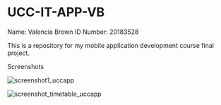 # UCC-IT-APP-VB
Name: Valencia Brown
ID Number: 20183528


This is a repository for my mobile application development course final project.

Screenshots

![screenshot1_uccapp](https://user-images.githubusercontent.com/68831757/165124629-6a38e958-42e9-4b4c-acb9-4140fb4a5124.png)

![screenshot_timetable_uccapp](https://user-images.githubusercontent.com/68831757/165124252-9bddf12e-f785-4bfa-ae7f-267bbaea855c.png)
